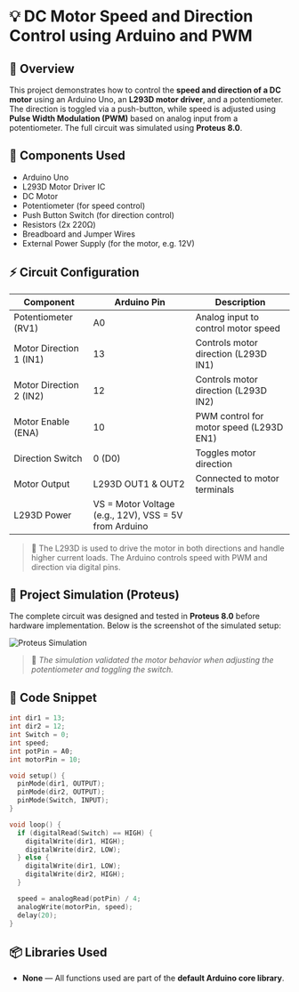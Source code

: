 
# 💡 DC Motor Speed and Direction Control using Arduino and PWM

## 🧠 Overview
This project demonstrates how to control the **speed and direction of a DC motor** using an Arduino Uno, an **L293D motor driver**, and a potentiometer. The direction is toggled via a push-button, while speed is adjusted using **Pulse Width Modulation (PWM)** based on analog input from a potentiometer. The full circuit was simulated using **Proteus 8.0**.

## 🧰 Components Used
- Arduino Uno  
- L293D Motor Driver IC  
- DC Motor  
- Potentiometer (for speed control)  
- Push Button Switch (for direction control)  
- Resistors (2x 220Ω)  
- Breadboard and Jumper Wires  
- External Power Supply (for the motor, e.g. 12V)

## ⚡ Circuit Configuration
| Component | Arduino Pin | Description |
|----------|-------------|-------------|
| Potentiometer (RV1) | A0 | Analog input to control motor speed |
| Motor Direction 1 (IN1) | 13 | Controls motor direction (L293D IN1) |
| Motor Direction 2 (IN2) | 12 | Controls motor direction (L293D IN2) |
| Motor Enable (ENA) | 10 | PWM control for motor speed (L293D EN1) |
| Direction Switch | 0 (D0) | Toggles motor direction |
| Motor Output | L293D OUT1 & OUT2 | Connected to motor terminals |
| L293D Power | VS = Motor Voltage (e.g., 12V), VSS = 5V from Arduino |

> 🧠 The L293D is used to drive the motor in both directions and handle higher current loads. The Arduino controls speed with PWM and direction via digital pins.

## 🧪 Project Simulation (Proteus)
The complete circuit was designed and tested in **Proteus 8.0** before hardware implementation. Below is the screenshot of the simulated setup:

![Proteus Simulation](circuit-diagram.png)

> 🧪 *The simulation validated the motor behavior when adjusting the potentiometer and toggling the switch.*

## 🧾 Code Snippet
```cpp
int dir1 = 13;
int dir2 = 12;
int Switch = 0;
int speed;
int potPin = A0;
int motorPin = 10;

void setup() {
  pinMode(dir1, OUTPUT);
  pinMode(dir2, OUTPUT);
  pinMode(Switch, INPUT);
}

void loop() {
  if (digitalRead(Switch) == HIGH) {
    digitalWrite(dir1, HIGH);
    digitalWrite(dir2, LOW);
  } else {
    digitalWrite(dir1, LOW);
    digitalWrite(dir2, HIGH);
  }

  speed = analogRead(potPin) / 4;
  analogWrite(motorPin, speed);
  delay(20);
}
```

## 📦 Libraries Used
- **None** — All functions used are part of the **default Arduino core library**.
